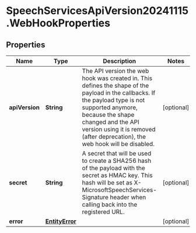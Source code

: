 # SpeechServicesApiVersion20241115.WebHookProperties

## Properties
Name | Type | Description | Notes
------------ | ------------- | ------------- | -------------
**apiVersion** | **String** | The API version the web hook was created in. This defines the shape of the payload in the callbacks. If the payload type is not supported anymore, because the shape changed and the API version using it is removed (after deprecation), the web hook will be disabled. | [optional] 
**secret** | **String** | A secret that will be used to create a SHA256 hash of the payload with the secret as HMAC key. This hash will be set as X-MicrosoftSpeechServices-Signature header when calling back into the registered URL. | [optional] 
**error** | [**EntityError**](EntityError.md) |  | [optional] 


